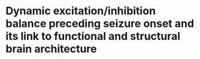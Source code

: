 # Dynamic excitation/inhibition balance preceding seizure onset and its link to functional and structural brain architecture
